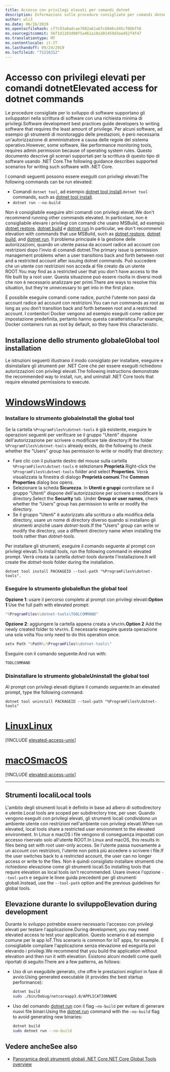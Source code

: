 ```yaml
---
title: Accesso con privilegi elevati per comandi dotnet
description: Informazioni sulle procedure consigliate per comandi dotnet che richiedono l'accesso con privilegi elevati.
author: wli3
ms.date: 06/26/2019
ms.openlocfilehash: cf7c93a0adcae7092a61a6fc6046cd45cf00bf58
ms.sourcegitcommit: 56f1d1203d0075a461a10a301459d3aa452f4f47
ms.translationtype: MT
ms.contentlocale: it-IT
ms.lasthandoff: 09/24/2019
ms.locfileid: "71216312"
---
```

# <a name="elevated-access-for-dotnet-commands"></a><span data-ttu-id="4e16a-103">Accesso con privilegi elevati per comandi dotnet</span><span class="sxs-lookup"><span data-stu-id="4e16a-103">Elevated access for dotnet commands</span></span>

<span data-ttu-id="4e16a-104">Le procedure consigliate per lo sviluppo di software supportano gli sviluppatori nella scrittura di software con una richiesta minima di privilegi.</span><span class="sxs-lookup"><span data-stu-id="4e16a-104">Software development best practices guide developers to writing software that requires the least amount of privilege.</span></span> <span data-ttu-id="4e16a-105">Per alcuni software, ad esempio gli strumenti di monitoraggio delle prestazioni, è però necessaria un'autorizzazione di amministratore a causa delle regole del sistema operativo.</span><span class="sxs-lookup"><span data-stu-id="4e16a-105">However, some software, like performance monitoring tools, requires admin permission because of operating system rules.</span></span> <span data-ttu-id="4e16a-106">Questo documento descrive gli scenari supportati per la scrittura di questo tipo di software usando .NET Core.</span><span class="sxs-lookup"><span data-stu-id="4e16a-106">The following guidance describes supported scenarios for writing such software with .NET Core.</span></span> 

<span data-ttu-id="4e16a-107">I comandi seguenti possono essere eseguiti con privilegi elevati:</span><span class="sxs-lookup"><span data-stu-id="4e16a-107">The following commands can be run elevated:</span></span>

- <span data-ttu-id="4e16a-108">Comandi `dotnet tool`, ad esempio [dotnet tool install](dotnet-tool-install.md).</span><span class="sxs-lookup"><span data-stu-id="4e16a-108">`dotnet tool` commands, such as [dotnet tool install](dotnet-tool-install.md).</span></span>
- `dotnet run --no-build`

<span data-ttu-id="4e16a-109">Non è consigliabile eseguire altri comandi con privilegi elevati.</span><span class="sxs-lookup"><span data-stu-id="4e16a-109">We don't recommend running other commands elevated.</span></span> <span data-ttu-id="4e16a-110">In particolare, non è consigliabile elevare i privilegi con comandi che usano MSBuild, ad esempio [dotnet restore](dotnet-restore.md), [dotnet build](dotnet-build.md) e [dotnet run](dotnet-run.md).</span><span class="sxs-lookup"><span data-stu-id="4e16a-110">In particular, we don't recommend elevation with commands that use MSBuild, such as [dotnet restore](dotnet-restore.md), [dotnet build](dotnet-build.md), and [dotnet run](dotnet-run.md).</span></span> <span data-ttu-id="4e16a-111">Il problema principale è la gestione delle autorizzazioni, quando un utente passa da account radice ad account con restrizioni dopo l'invio di comandi dotnet.</span><span class="sxs-lookup"><span data-stu-id="4e16a-111">The primary issue is permission management problems when a user transitions back and forth between root and a restricted account after issuing dotnet commands.</span></span> <span data-ttu-id="4e16a-112">Può succedere che un utente con restrizioni non acceda al file creato da un utente ROOT.</span><span class="sxs-lookup"><span data-stu-id="4e16a-112">You may find as a restricted user that you don't have access to the file built by a root user.</span></span> <span data-ttu-id="4e16a-113">Questa situazione può essere risolta in diversi modi che non è necessario analizzare per primi.</span><span class="sxs-lookup"><span data-stu-id="4e16a-113">There are ways to resolve this situation, but they're unnecessary to get into in the first place.</span></span>

<span data-ttu-id="4e16a-114">È possibile eseguire comandi come radice, purché l'utente non passi da account radice ad account con restrizioni.</span><span class="sxs-lookup"><span data-stu-id="4e16a-114">You can run commands as root as long as you don’t transition back and forth between root and a restricted account.</span></span> <span data-ttu-id="4e16a-115">I contenitori Docker vengono ad esempio eseguiti come radice per impostazione predefinita, pertanto hanno questa caratteristica.</span><span class="sxs-lookup"><span data-stu-id="4e16a-115">For example, Docker containers run as root by default, so they have this characteristic.</span></span>

## <a name="global-tool-installation"></a><span data-ttu-id="4e16a-116">Installazione dello strumento globale</span><span class="sxs-lookup"><span data-stu-id="4e16a-116">Global tool installation</span></span>

<span data-ttu-id="4e16a-117">Le istruzioni seguenti illustrano il modo consigliato per installare, eseguire e disinstallare gli strumenti per .NET Core che per essere eseguiti richiedono autorizzazioni con privilegi elevati.</span><span class="sxs-lookup"><span data-stu-id="4e16a-117">The following instructions demonstrate the recommended way to install, run, and uninstall .NET Core tools that require elevated permissions to execute.</span></span>

<!-- markdownlint-disable MD025 -->

# <a name="windowstabwindows"></a>[<span data-ttu-id="4e16a-118">Windows</span><span class="sxs-lookup"><span data-stu-id="4e16a-118">Windows</span></span>](#tab/windows)

### <a name="install-the-global-tool"></a><span data-ttu-id="4e16a-119">Installare lo strumento globale</span><span class="sxs-lookup"><span data-stu-id="4e16a-119">Install the global tool</span></span>

<span data-ttu-id="4e16a-120">Se la cartella `%ProgramFiles%\dotnet-tools` è già esistente, eseguire le operazioni seguenti per verificare se il gruppo "Utenti" dispone dell'autorizzazione per scrivere o modificare tale directory:</span><span class="sxs-lookup"><span data-stu-id="4e16a-120">If the folder `%ProgramFiles%\dotnet-tools` already exists, do the following to check whether the "Users" group has permission to write or modify that directory:</span></span>

- <span data-ttu-id="4e16a-121">Fare clic con il pulsante destro del mouse sulla cartella `%ProgramFiles%\dotnet-tools` e selezionare **Proprietà**.</span><span class="sxs-lookup"><span data-stu-id="4e16a-121">Right-click the `%ProgramFiles%\dotnet-tools` folder and select **Properties**.</span></span> <span data-ttu-id="4e16a-122">Verrà visualizzata la finestra di dialogo **Proprietà comuni**.</span><span class="sxs-lookup"><span data-stu-id="4e16a-122">The **Common Properties** dialog box opens.</span></span> 
- <span data-ttu-id="4e16a-123">Selezionare la scheda **Sicurezza**. In **Utenti e gruppi** controllare se il gruppo "Utenti" dispone dell'autorizzazione per scrivere o modificare la directory.</span><span class="sxs-lookup"><span data-stu-id="4e16a-123">Select the **Security** tab. Under **Group or user names**, check whether the “Users” group has permission to write or modify the directory.</span></span> 
- <span data-ttu-id="4e16a-124">Se il gruppo "Utenti" è autorizzato alla scrittura o alla modifica della directory, usare un nome di directory diverso quando si installano gli strumenti anziché usare *dotnet-tools*.</span><span class="sxs-lookup"><span data-stu-id="4e16a-124">If the "Users" group can write or modify the directory, use a different directory name when installing the tools rather than *dotnet-tools*.</span></span>

<span data-ttu-id="4e16a-125">Per installare gli strumenti, eseguire il comando seguente al prompt con privilegi elevati.</span><span class="sxs-lookup"><span data-stu-id="4e16a-125">To install tools, run the following command in elevated prompt.</span></span> <span data-ttu-id="4e16a-126">Verrà creata la cartella *dotnet-tools* durante l'installazione.</span><span class="sxs-lookup"><span data-stu-id="4e16a-126">It will create the *dotnet-tools* folder during the installation.</span></span>

```dotnetcli
dotnet tool install PACKAGEID --tool-path "%ProgramFiles%\dotnet-tools".
```

### <a name="run-the-global-tool"></a><span data-ttu-id="4e16a-127">Eseguire lo strumento globale</span><span class="sxs-lookup"><span data-stu-id="4e16a-127">Run the global tool</span></span>

<span data-ttu-id="4e16a-128">**Opzione 1**: usare il percorso completo al prompt con privilegi elevati:</span><span class="sxs-lookup"><span data-stu-id="4e16a-128">**Option 1** Use the full path with elevated prompt:</span></span>

```cmd
"%ProgramFiles%\dotnet-tools\TOOLCOMMAND"
```

<span data-ttu-id="4e16a-129">**Opzione 2**: aggiungere la cartella appena creata a `%Path%`.</span><span class="sxs-lookup"><span data-stu-id="4e16a-129">**Option 2** Add the newly created folder to `%Path%`.</span></span> <span data-ttu-id="4e16a-130">È necessario eseguire questa operazione una sola volta.</span><span class="sxs-lookup"><span data-stu-id="4e16a-130">You only need to do this operation once.</span></span>

```cmd
setx Path "%Path%;%ProgramFiles%\dotnet-tools\"
```

<span data-ttu-id="4e16a-131">Eseguire con il comando seguente:</span><span class="sxs-lookup"><span data-stu-id="4e16a-131">And run with:</span></span>

```cmd
TOOLCOMMAND
```

### <a name="uninstall-the-global-tool"></a><span data-ttu-id="4e16a-132">Disinstallare lo strumento globale</span><span class="sxs-lookup"><span data-stu-id="4e16a-132">Uninstall the global tool</span></span>

<span data-ttu-id="4e16a-133">Al prompt con privilegi elevati digitare il comando seguente:</span><span class="sxs-lookup"><span data-stu-id="4e16a-133">In an elevated prompt, type the following command:</span></span>

```dotnetcli
dotnet tool uninstall PACKAGEID --tool-path "%ProgramFiles%\dotnet-tools"
```

# <a name="linuxtablinux"></a>[<span data-ttu-id="4e16a-134">Linux</span><span class="sxs-lookup"><span data-stu-id="4e16a-134">Linux</span></span>](#tab/linux)

[!INCLUDE [elevated-access-unix](../../../includes/elevated-access-unix.md)]

# <a name="macostabmacos"></a>[<span data-ttu-id="4e16a-135">macOS</span><span class="sxs-lookup"><span data-stu-id="4e16a-135">macOS</span></span>](#tab/macos)

[!INCLUDE [elevated-access-unix](../../../includes/elevated-access-unix.md)]

---

## <a name="local-tools"></a><span data-ttu-id="4e16a-136">Strumenti locali</span><span class="sxs-lookup"><span data-stu-id="4e16a-136">Local tools</span></span>

<span data-ttu-id="4e16a-137">L'ambito degli strumenti locali è definito in base ad albero di sottodirectory e utente.</span><span class="sxs-lookup"><span data-stu-id="4e16a-137">Local tools are scoped per subdirectory tree, per user.</span></span> <span data-ttu-id="4e16a-138">Quando vengono eseguiti con privilegi elevati, gli strumenti locali condividono un ambiente utente con restrizioni nell'ambiente con privilegi elevati.</span><span class="sxs-lookup"><span data-stu-id="4e16a-138">When run elevated, local tools share a restricted user environment to the elevated environment.</span></span> <span data-ttu-id="4e16a-139">In Linux e macOS i file vengono di conseguenza impostati con accesso riservato solo all'utente ROOT.</span><span class="sxs-lookup"><span data-stu-id="4e16a-139">In Linux and macOS, this results in files being set with root user-only access.</span></span> <span data-ttu-id="4e16a-140">Se l'utente passa nuovamente a un account con restrizioni, l'utente non potrà più accedere o scrivere i file.</span><span class="sxs-lookup"><span data-stu-id="4e16a-140">If the user switches back to a restricted account, the user can no longer access or write to the files.</span></span> <span data-ttu-id="4e16a-141">Non è quindi consigliato installare strumenti che richiedono elevazione come gli strumenti locali.</span><span class="sxs-lookup"><span data-stu-id="4e16a-141">So installing tools that require elevation as local tools isn't recommended.</span></span> <span data-ttu-id="4e16a-142">Usare invece l'opzione `--tool-path` e seguire le linee guida precedenti per gli strumenti globali.</span><span class="sxs-lookup"><span data-stu-id="4e16a-142">Instead, use the `--tool-path` option and the previous guidelines for global tools.</span></span>

## <a name="elevation-during-development"></a><span data-ttu-id="4e16a-143">Elevazione durante lo sviluppo</span><span class="sxs-lookup"><span data-stu-id="4e16a-143">Elevation during development</span></span>

<span data-ttu-id="4e16a-144">Durante lo sviluppo potrebbe essere necessario l'accesso con privilegi elevati per testare l'applicazione.</span><span class="sxs-lookup"><span data-stu-id="4e16a-144">During development, you may need elevated access to test your application.</span></span> <span data-ttu-id="4e16a-145">Questo scenario è ad esempio comune per le app IoT.</span><span class="sxs-lookup"><span data-stu-id="4e16a-145">This scenario is common for IoT apps, for example.</span></span> <span data-ttu-id="4e16a-146">È consigliabile compilare l'applicazione senza elevazione ed eseguirla poi elevando i privilegi.</span><span class="sxs-lookup"><span data-stu-id="4e16a-146">We recommend that you build the application without elevation and then run it with elevation.</span></span> <span data-ttu-id="4e16a-147">Esistono alcuni modelli come quelli riportati di seguito:</span><span class="sxs-lookup"><span data-stu-id="4e16a-147">There are a few patterns, as follows:</span></span>

- <span data-ttu-id="4e16a-148">Uso di un eseguibile generato, che offre le prestazioni migliori in fase di avvio:</span><span class="sxs-lookup"><span data-stu-id="4e16a-148">Using generated executable (it provides the best startup performance):</span></span>

   ```bash
   dotnet build
   sudo ./bin/Debug/netcoreapp3.0/APPLICATIONNAME
   ```
    
- <span data-ttu-id="4e16a-149">Uso del comando [dotnet run](dotnet-run.md) con il flag `—no-build` per evitare di generare nuovi file binari:</span><span class="sxs-lookup"><span data-stu-id="4e16a-149">Using the [dotnet run](dotnet-run.md) command with the `—no-build` flag to avoid generating new binaries:</span></span>

   ```bash
   dotnet build
   sudo dotnet run --no-build
   ```

## <a name="see-also"></a><span data-ttu-id="4e16a-150">Vedere anche</span><span class="sxs-lookup"><span data-stu-id="4e16a-150">See also</span></span>

- [<span data-ttu-id="4e16a-151">Panoramica degli strumenti globali .NET Core</span><span class="sxs-lookup"><span data-stu-id="4e16a-151">.NET Core Global Tools overview</span></span>](global-tools.md)
